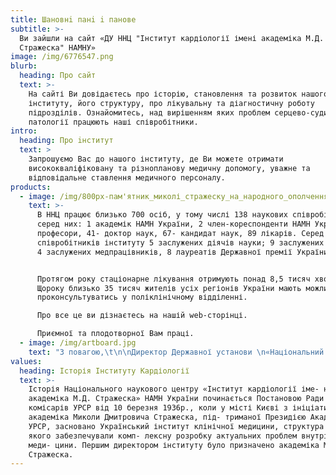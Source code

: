 ```yaml
---
title: Шановнi панi i панове
subtitle: >-
  Ви зайшли на сайт «ДУ ННЦ "Інститут кардіології імені академіка М.Д.
  Стражеска" НАМНУ»
image: /img/6776547.png
blurb:
  heading: Про сайт
  text: >-
    На сайті Ви довідаєтесь про історію, становлення та розвиток нашого
    інституту, його структуру, про лікувальну та діагностичну роботу
    підрозділів. Ознайомитесь, над вирішенням яких проблем серцево-судинної
    патології працюють наші співробітники. 
intro:
  heading: Про iнститут
  text: >
    Запрошуємо Вас до нашого інституту, де Ви можете отримати
    висококваліфіковану та різнопланову медичну допомогу, уважне та
    відповідальне ставлення медичного персоналу. 
products:
  - image: /img/800px-пам'ятник_миколі_стражеску_на_народного_ополчення_в_києві.jpg
    text: >-
      В ННЦ працює близько 700 осіб, у тому числі 138 наукових співробітників,
      серед них: 1 академік НАМН України, 2 член-кореспонденти НАМН України, 24
      професори, 41- доктор наук, 67- кандидат наук, 89 лікарів. Серед
      співробітників інституту 5 заслужених діячів науки; 9 заслужених лікарів,
      4 заслужених медпрацівників, 8 лауреатів Державної премії України. 


      Протягом року стаціонарне лікування отримують понад 8,5 тисяч хворих.
      Щороку близько 35 тисяч жителів усіх регіонів України мають можливість
      проконсультуватись у поліклінічному відділенні. 

      Про все це ви дізнаєтесь на нашій web-сторінці. 

      Приємної та плодотворної Вам праці. 
  - image: /img/artboard.jpg
    text: "З повагою,\t\n\nДиректор Державної установи \n«Національний науковий центр «Інститут кардіології імені академіка М.Д. Стражеска» НАМН України», \nПрезидент Асоціації кардіологів України,\nПрезидент Асоціації ревматологів України\nАкадемік НАМН України, \nпрофесор Володимир Миколайович Коваленко"
values:
  heading: Історія Інституту Кардіології
  text: >-
    Історія Національного наукового центру «Інститут кардіології іме- ні
    академіка М.Д. Стражеска» НАМН України починається Постановою Ради народних
    комісарів УРСР від 10 березня 1936р., коли у місті Києві з ініціативи
    академіка Миколи Дмитровича Стражеска, під- триманої Президією Академії наук
    УРСР, засновано Український інститут клінічної медицини, структура і склад
    якого забезпечували комп- лексну розробку актуальних проблем внутрішньої
    меди- цини. Першим директором інституту було призначено академіка М.Д.
    Стражеска.
---
```


